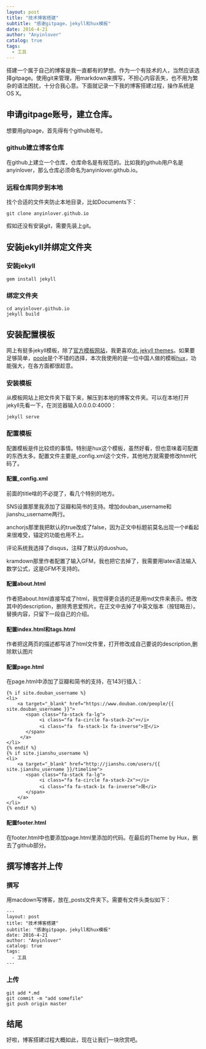 ```yaml
---
layout: post
title: "技术博客搭建"
subtitle: "感谢gitpage，jekyll和hux模板"
date: 2016-4-21
author: "Anyinlover"
catalog: true
tags:
  - 工具
---
```


搭建一个属于自己的博客是我一直都有的梦想。作为一个有技术的人，当然应该选择gitpage。使用git来管理，用markdown来撰写，不担心内容丢失，也不用为繁杂的语法困扰，十分合我心意。下面就记录一下我的博客搭建过程，操作系统是OS X。

## 申请gitpage账号，建立仓库。
想要用gitpage，首先得有个github账号。

### github建立博客仓库
在github上建立一个仓库，仓库命名是有规范的。比如我的github用户名是anyinlover，那么仓库必须命名为anyinlover.github.io。

### 远程仓库同步到本地
找个合适的文件夹防止本地目录，比如Documents下：

	git clone anyinlover.github.io

假如还没有安装git，需要先装上git。

## 安装jekyll并绑定文件夹

### 安装jekyll

	gem install jekyll

### 绑定文件夹

	cd anyinlover.github.io
	jekyll build

## 安装配置模板

网上有挺多jekyll模板，除了[官方模板网站](http://jekyllthemes.org)，我更喜欢[dr. jekyll themes](https://drjekyllthemes.github.io)。如果要足够简单，[poole](http://getpoole.com)是个不错的选择，本次我使用的是一位中国人做的模板[hux](https://github.com/Huxpro/huxpro.github.io)，功能强大，在各方面都很趁意。

### 安装模板

从模板网站上把文件夹下载下来，解压到本地的博客文件夹。可以在本地打开jekyll先看一下，在浏览器输入0.0.0.0:4000：

	jekyll serve

### 配置模板

配置模板是件比较烦的事情。特别是hux这个模板，虽然好看，但也意味着可配置的东西太多。配置文件主要是_config.xml这个文件，其他地方就需要修改html代码了。

#### 配置_config.xml
前面的title啥的不必提了，看几个特别的地方。

SNS设置那里我添加了豆瓣和简书的支持。增加douban_username和jianshu_username两行。

anchorjs那里我把默认的true改成了false，因为正文中标题前莫名出现一个#看起来很难受，锚定的功能也用不上。

评论系统我选择了disqus，注释了默认的duoshuo。

kramdown那里作者配置了输入GFM，我也把它去掉了，我需要用latex语法输入数学公式，这是GFM不支持的。

#### 配置about.html
作者把about.html直接写成了html，我觉得更合适的还是用md文件来表示。修改其中的description，删除秀恩爱照片。在正文中去掉了中英文版本（按钮略丑）。替换内容，只留下一段自己的介绍。

#### 配置index.html和tags.html
作者把这两页的描述都写进了html文件里，打开修改成自己要说的description,删除默认图片

#### 配置page.html
在page.html中添加了豆瓣和简书的支持，在143行插入：

	{% if site.douban_username %}
    <li>
        <a target="_blank" href="https://www.douban.com/people/{{ site.douban_username }}">
           <span class="fa-stack fa-lg">
                <i class="fa fa-circle fa-stack-2x"></i>
                <i class="fa  fa-stack-1x fa-inverse">豆</i>
           </span>
         </a>
    </li>
    {% endif %}
    {% if site.jianshu_username %}
    <li>
        <a target="_blank" href="http://jianshu.com/users/{{ site.jianshu_username }}/timeline">
           <span class="fa-stack fa-lg">
                <i class="fa fa-circle fa-stack-2x"></i>
                <i class="fa fa-stack-1x fa-inverse">简</i>
           </span>
        </a>
    </li>
    {% endif %}

#### 配置footer.html

在footer.html中也要添加page.html里添加的代码。在最后的Theme by Hux，删去了github部分。

## 撰写博客并上传

### 撰写
用macdown写博客，放在_posts文件夹下。需要有文件头类似如下：

~~~
---
layout: post
title: "技术博客搭建"
subtitle: "感谢gitpage，jekyll和hux模板"
date: 2016-4-21
author: "Anyinlover"
catalog: true
tags:
  - 工具
---
~~~

### 上传

	git add *.md
	git commit -m "add somefile"
	git push origin master

## 结尾
好啦，博客搭建过程大概如此，现在让我们一块欣赏吧。

